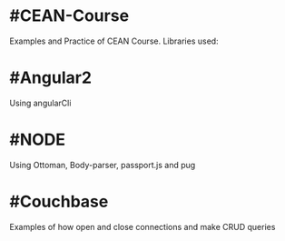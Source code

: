 # #CEAN-Course
Examples and Practice of CEAN Course. Libraries used:
# #Angular2
Using angularCli
# #NODE
Using Ottoman, Body-parser, passport.js and pug
# #Couchbase
Examples of how open and close connections and make CRUD queries
